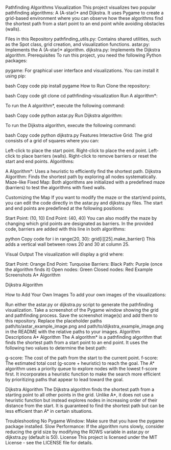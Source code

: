 Pathfinding Algorithms Visualization
This project visualizes two popular pathfinding algorithms: A (A-star)* and Dijkstra. It uses Pygame to create a grid-based environment where you can observe how these algorithms find the shortest path from a start point to an end point while avoiding obstacles (walls).

Files in this Repository
pathfinding_utils.py: Contains shared utilities, such as the Spot class, grid creation, and visualization functions.
astar.py: Implements the A (A-star)* algorithm.
dijkstra.py: Implements the Dijkstra algorithm.
Prerequisites
To run this project, you need the following Python packages:

pygame: For graphical user interface and visualizations.
You can install it using pip:

bash
Copy code
pip install pygame
How to Run
Clone the repository:

bash
Copy code
git clone <repository-url>
cd pathfinding-visualization
Run A algorithm*:

To run the A algorithm*, execute the following command:

bash
Copy code
python astar.py
Run Dijkstra algorithm:

To run the Dijkstra algorithm, execute the following command:

bash
Copy code
python dijkstra.py
Features
Interactive Grid: The grid consists of a grid of squares where you can:

Left-click to place the start point.
Right-click to place the end point.
Left-click to place barriers (walls).
Right-click to remove barriers or reset the start and end points.
Algorithms:

A Algorithm*: Uses a heuristic to efficiently find the shortest path.
Dijkstra Algorithm: Finds the shortest path by exploring all nodes systematically.
Maze-like Fixed Map: Both algorithms are initialized with a predefined maze (barriers) to test the algorithms with fixed walls.

Customizing the Map
If you want to modify the maze or the start/end points, you can edit the code directly in the astar.py and dijkstra.py files. The start and end points are predefined at the following positions:

Start Point: (10, 10)
End Point: (40, 40)
You can also modify the maze by changing which grid points are designated as barriers. In the provided code, barriers are added with this line in both algorithms:

python
Copy code
for i in range(20, 30):
    grid[i][25].make_barrier()
This adds a vertical wall between rows 20 and 30 at column 25.

Visual Output
The visualization will display a grid where:

Start Point: Orange
End Point: Turquoise
Barriers: Black
Path: Purple (once the algorithm finds it)
Open nodes: Green
Closed nodes: Red
Example Screenshots
A* Algorithm

Dijkstra Algorithm

How to Add Your Own Images
To add your own images of the visualizations:

Run either the astar.py or dijkstra.py script to generate the pathfinding visualization.
Take a screenshot of the Pygame window showing the grid and pathfinding process.
Save the screenshot image(s) and add them to this repository.
Replace the placeholder paths path/to/astar_example_image.png and path/to/dijkstra_example_image.png in the README with the relative paths to your images.
Algorithm Descriptions
A* Algorithm
The A algorithm* is a pathfinding algorithm that finds the shortest path from a start point to an end point. It uses the following two values to determine the best path:

g-score: The cost of the path from the start to the current point.
f-score: The estimated total cost (g-score + heuristic) to reach the goal.
The A* algorithm uses a priority queue to explore nodes with the lowest f-score first. It incorporates a heuristic function to make the search more efficient by prioritizing paths that appear to lead toward the goal.

Dijkstra Algorithm
The Dijkstra algorithm finds the shortest path from a starting point to all other points in the grid. Unlike A*, it does not use a heuristic function but instead explores nodes in increasing order of their distance from the start. It is guaranteed to find the shortest path but can be less efficient than A* in certain situations.

Troubleshooting
No Pygame Window: Make sure that you have the pygame package installed.
Slow Performance: If the algorithm runs slowly, consider reducing the grid size by modifying the ROWS variable in astar.py or dijkstra.py (default is 50).
License
This project is licensed under the MIT License - see the LICENSE file for details.

